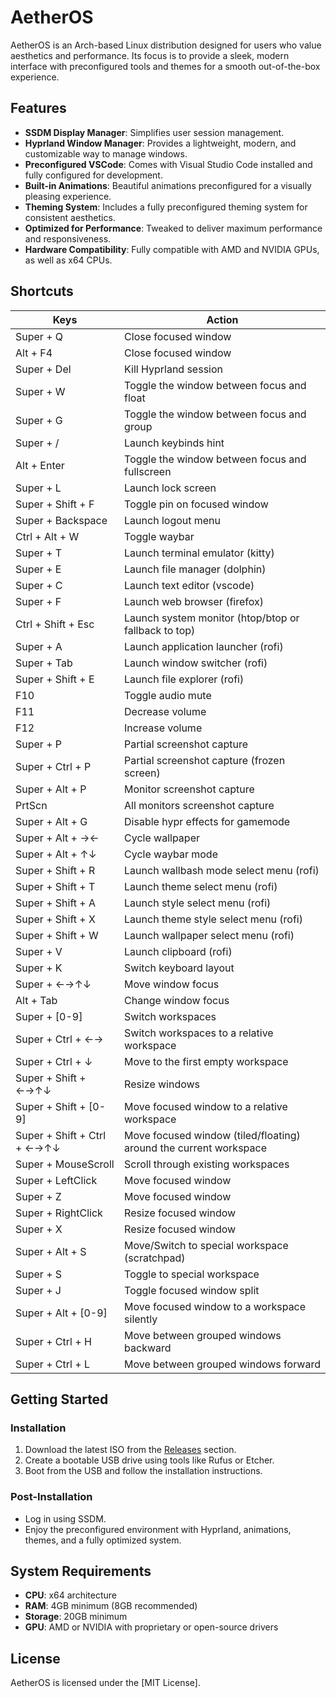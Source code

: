 # AetherOS

AetherOS is an Arch-based Linux distribution designed for users who value aesthetics and performance. Its focus is to provide a sleek, modern interface with preconfigured tools and themes for a smooth out-of-the-box experience.

## Features

- **SSDM Display Manager**: Simplifies user session management.
- **Hyprland Window Manager**: Provides a lightweight, modern, and customizable way to manage windows.
- **Preconfigured VSCode**: Comes with Visual Studio Code installed and fully configured for development.
- **Built-in Animations**: Beautiful animations preconfigured for a visually pleasing experience.
- **Theming System**: Includes a fully preconfigured theming system for consistent aesthetics.
- **Optimized for Performance**: Tweaked to deliver maximum performance and responsiveness.
- **Hardware Compatibility**: Fully compatible with AMD and NVIDIA GPUs, as well as x64 CPUs.

## Shortcuts

| Keys                       | Action                                        |
|----------------------------|-----------------------------------------------|
| Super + Q                 | Close focused window                         |
| Alt + F4                  | Close focused window                         |
| Super + Del               | Kill Hyprland session                        |
| Super + W                 | Toggle the window between focus and float    |
| Super + G                 | Toggle the window between focus and group    |
| Super + /                 | Launch keybinds hint                         |
| Alt + Enter               | Toggle the window between focus and fullscreen |
| Super + L                 | Launch lock screen                           |
| Super + Shift + F         | Toggle pin on focused window                 |
| Super + Backspace         | Launch logout menu                           |
| Ctrl + Alt + W            | Toggle waybar                                |
| Super + T                 | Launch terminal emulator (kitty)             |
| Super + E                 | Launch file manager (dolphin)                |
| Super + C                 | Launch text editor (vscode)                  |
| Super + F                 | Launch web browser (firefox)                 |
| Ctrl + Shift + Esc        | Launch system monitor (htop/btop or fallback to top) |
| Super + A                 | Launch application launcher (rofi)           |
| Super + Tab               | Launch window switcher (rofi)                |
| Super + Shift + E         | Launch file explorer (rofi)                  |
| F10                       | Toggle audio mute                            |
| F11                       | Decrease volume                              |
| F12                       | Increase volume                              |
| Super + P                 | Partial screenshot capture                   |
| Super + Ctrl + P          | Partial screenshot capture (frozen screen)   |
| Super + Alt + P           | Monitor screenshot capture                   |
| PrtScn                    | All monitors screenshot capture              |
| Super + Alt + G           | Disable hypr effects for gamemode            |
| Super + Alt + →←          | Cycle wallpaper                              |
| Super + Alt + ↑↓          | Cycle waybar mode                            |
| Super + Shift + R         | Launch wallbash mode select menu (rofi)      |
| Super + Shift + T         | Launch theme select menu (rofi)              |
| Super + Shift + A         | Launch style select menu (rofi)              |
| Super + Shift + X         | Launch theme style select menu (rofi)        |
| Super + Shift + W         | Launch wallpaper select menu (rofi)          |
| Super + V                 | Launch clipboard (rofi)                      |
| Super + K                 | Switch keyboard layout                       |
| Super + ←→↑↓              | Move window focus                            |
| Alt + Tab                 | Change window focus                          |
| Super + [0-9]             | Switch workspaces                            |
| Super + Ctrl + ←→         | Switch workspaces to a relative workspace    |
| Super + Ctrl + ↓          | Move to the first empty workspace            |
| Super + Shift + ←→↑↓      | Resize windows                               |
| Super + Shift + [0-9]     | Move focused window to a relative workspace  |
| Super + Shift + Ctrl + ←→↑↓ | Move focused window (tiled/floating) around the current workspace |
| Super + MouseScroll       | Scroll through existing workspaces           |
| Super + LeftClick         | Move focused window                          |
| Super + Z                 | Move focused window                          |
| Super + RightClick        | Resize focused window                        |
| Super + X                 | Resize focused window                        |
| Super + Alt + S           | Move/Switch to special workspace (scratchpad)|
| Super + S                 | Toggle to special workspace                  |
| Super + J                 | Toggle focused window split                  |
| Super + Alt + [0-9]       | Move focused window to a workspace silently  |
| Super + Ctrl + H          | Move between grouped windows backward        |
| Super + Ctrl + L          | Move between grouped windows forward         |

## Getting Started

### Installation
1. Download the latest ISO from the [Releases]([#](https://github.com/Triboott/AetherOS/releases)) section.
2. Create a bootable USB drive using tools like Rufus or Etcher.
3. Boot from the USB and follow the installation instructions.

### Post-Installation
- Log in using SSDM.
- Enjoy the preconfigured environment with Hyprland, animations, themes, and a fully optimized system.

## System Requirements

- **CPU**: x64 architecture
- **RAM**: 4GB minimum (8GB recommended)
- **Storage**: 20GB minimum
- **GPU**: AMD or NVIDIA with proprietary or open-source drivers

## License

AetherOS is licensed under the [MIT License].
